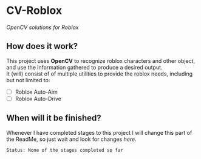 # **CV-Roblox**

*OpenCV solutions for Roblox*

## **How does it work?**

This project uses **OpenCV** to recognize roblox characters and other object, and use the information gathered to produce a desired output.  
It (will) consist of of multiple utilities to provide the roblox needs, including but not limited to:

- [ ] Roblox Auto-Aim  
- [ ] Roblox Auto-Drive

## **When will it be finished?**

Whenever I have completed stages to this project I will change this part of the ReadMe, so just wait and look for changes *here*.

`Status: None of the stages completed so far`